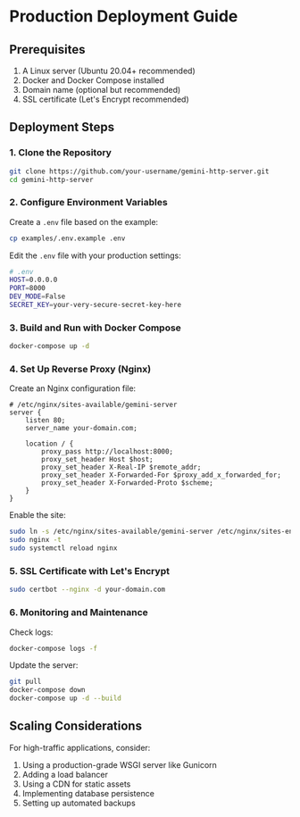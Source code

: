 # Production Deployment Guide

## Prerequisites

1. A Linux server (Ubuntu 20.04+ recommended)
2. Docker and Docker Compose installed
3. Domain name (optional but recommended)
4. SSL certificate (Let's Encrypt recommended)

## Deployment Steps

### 1. Clone the Repository

```bash
git clone https://github.com/your-username/gemini-http-server.git
cd gemini-http-server
```

### 2. Configure Environment Variables

Create a `.env` file based on the example:

```bash
cp examples/.env.example .env
```

Edit the `.env` file with your production settings:

```bash
# .env
HOST=0.0.0.0
PORT=8000
DEV_MODE=False
SECRET_KEY=your-very-secure-secret-key-here
```

### 3. Build and Run with Docker Compose

```bash
docker-compose up -d
```

### 4. Set Up Reverse Proxy (Nginx)

Create an Nginx configuration file:

```nginx
# /etc/nginx/sites-available/gemini-server
server {
    listen 80;
    server_name your-domain.com;

    location / {
        proxy_pass http://localhost:8000;
        proxy_set_header Host $host;
        proxy_set_header X-Real-IP $remote_addr;
        proxy_set_header X-Forwarded-For $proxy_add_x_forwarded_for;
        proxy_set_header X-Forwarded-Proto $scheme;
    }
}
```

Enable the site:

```bash
sudo ln -s /etc/nginx/sites-available/gemini-server /etc/nginx/sites-enabled/
sudo nginx -t
sudo systemctl reload nginx
```

### 5. SSL Certificate with Let's Encrypt

```bash
sudo certbot --nginx -d your-domain.com
```

### 6. Monitoring and Maintenance

Check logs:

```bash
docker-compose logs -f
```

Update the server:

```bash
git pull
docker-compose down
docker-compose up -d --build
```

## Scaling Considerations

For high-traffic applications, consider:

1. Using a production-grade WSGI server like Gunicorn
2. Adding a load balancer
3. Using a CDN for static assets
4. Implementing database persistence
5. Setting up automated backups